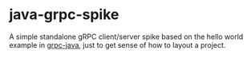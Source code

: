 # java-grpc-spike

A simple standalone gRPC client/server spike based on the hello world example 
in [grpc-java](https://github.com/grpc/grpc-java/tree/master/examples), just 
to get sense of how to layout a project. 
 
